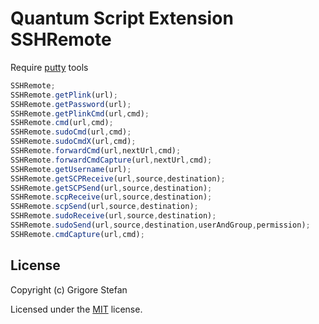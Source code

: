 # Quantum Script Extension SSHRemote

Require [putty](https://www.putty.org/) tools

```javascript
SSHRemote;
SSHRemote.getPlink(url);
SSHRemote.getPassword(url);
SSHRemote.getPlinkCmd(url,cmd);
SSHRemote.cmd(url,cmd);
SSHRemote.sudoCmd(url,cmd);
SSHRemote.sudoCmdX(url,cmd);
SSHRemote.forwardCmd(url,nextUrl,cmd);
SSHRemote.forwardCmdCapture(url,nextUrl,cmd);
SSHRemote.getUsername(url);
SSHRemote.getSCPReceive(url,source,destination);
SSHRemote.getSCPSend(url,source,destination);
SSHRemote.scpReceive(url,source,destination);
SSHRemote.scpSend(url,source,destination);
SSHRemote.sudoReceive(url,source,destination);
SSHRemote.sudoSend(url,source,destination,userAndGroup,permission);
SSHRemote.cmdCapture(url,cmd);
```

## License

Copyright (c) Grigore Stefan

Licensed under the [MIT](LICENSE) license.
